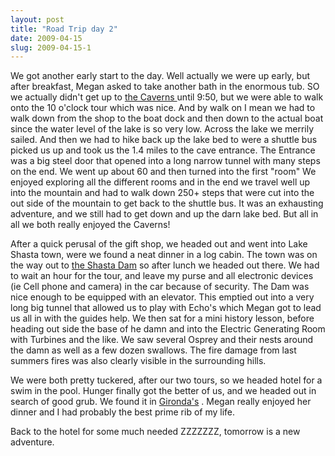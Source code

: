 ```yaml
---
layout: post
title: "Road Trip day 2"
date: 2009-04-15
slug: 2009-04-15-1
---
```


We got another early start to the day.  Well actually we were up early, but after breakfast, Megan asked to take another bath in the enormous tub.  SO we actually didn&apos;t get up to  [the Caverns ](http://www.lakeshastacaverns.com/index.html ) until 9:50, but we were able to walk onto the 10 o&apos;clock tour which was nice.  And by walk on I mean we had to walk down from the shop to the boat dock and then down to the actual boat since the water level of the lake is so very low.  Across the lake we merrily sailed.  And then we had to hike back up the lake bed to were a shuttle bus picked us up and took us the 1.4 miles to the cave entrance.  The Entrance was a big steel door that opened into a long narrow tunnel with many steps on the end.  We went up about 60 and then turned into the first &quot;room&quot;  We enjoyed exploring all the different rooms and in the end we travel well up into the mountain and had to walk down 250+ steps that were cut into the out side of the mountain to get back to the shuttle bus.  It was an exhausting adventure, and we still had to get down and up the darn lake bed.  But all in all we both really enjoyed the Caverns!

After a quick perusal of the gift shop, we headed out and went into Lake Shasta town, were we found a neat dinner in a log cabin.  The town was on the way out to  [ the Shasta Dam](http://www.usbr.gov/dataweb/dams/ca10186.html)  so after lunch we headed out there.  We had to wait an hour for the tour, and leave my purse and all electronic devices (ie Cell phone and camera) in the car because of security.  The Dam was nice enough to be equipped with an elevator.  This emptied out into a very long big tunnel that allowed us to play with Echo&apos;s which Megan got to lead us all in with the guides help.  We then sat for a mini history lesson, before heading out side the base of he damn and into the Electric Generating Room with Turbines and the like.  We saw several Osprey and their nests around the damn as well as a few dozen swallows.  The fire damage from last summers fires was also clearly visible in the surrounding hills.

We were both pretty tuckered, after our two tours, so we headed hotel for a swim in the pool.  Hunger finally got the better of us, and we headed out in search of good grub.  We found it in  [Gironda&apos;s](http://www.girondas.com/) .  Megan really enjoyed her dinner and I had probably the best prime rib of my life.  

Back to the hotel for some much needed ZZZZZZZ, tomorrow is a new adventure.
